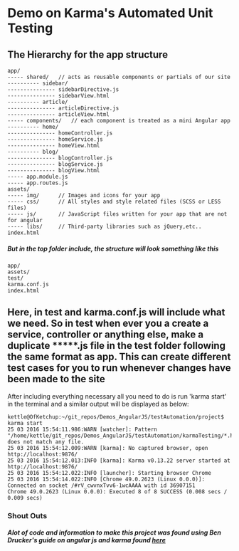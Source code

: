 # Demo on Karma's Automated Unit Testing

## The Hierarchy for the app structure

```
app/
----- shared/   // acts as reusable components or partials of our site
---------- sidebar/
--------------- sidebarDirective.js
--------------- sidebarView.html
---------- article/
--------------- articleDirective.js
--------------- articleView.html
----- components/   // each component is treated as a mini Angular app
---------- home/
--------------- homeController.js
--------------- homeService.js
--------------- homeView.html
---------- blog/
--------------- blogController.js
--------------- blogService.js
--------------- blogView.html
----- app.module.js
----- app.routes.js
assets/
----- img/      // Images and icons for your app
----- css/      // All styles and style related files (SCSS or LESS files)
----- js/       // JavaScript files written for your app that are not for angular
----- libs/     // Third-party libraries such as jQuery,etc..
index.html
```

##### But in the top folder include, the structure will look something like this

```
app/
assets/
test/
karma.conf.js
index.html
```
Here, in test and karma.conf.js will include what we need. So in test when ever you a create a service, controller or anything else, make a duplicate *****.js file in the test folder following the same format as app. This can create different test cases for you to run whenever changes have been made to the site
----

After including everything necessary all you need to do is run 'karma start' in the terminal and a similar output will be displayed as below:
```
kettle@OfKetchup:~/git_repos/Demos_AngularJS/testAutomation/project$ karma start
25 03 2016 15:54:11.986:WARN [watcher]: Pattern "/home/kettle/git_repos/Demos_AngularJS/testAutomation/karmaTesting/*.html" does not match any file.
25 03 2016 15:54:12.009:WARN [karma]: No captured browser, open http://localhost:9876/
25 03 2016 15:54:12.013:INFO [karma]: Karma v0.13.22 server started at http://localhost:9876/
25 03 2016 15:54:12.022:INFO [launcher]: Starting browser Chrome
25 03 2016 15:54:14.022:INFO [Chrome 49.0.2623 (Linux 0.0.0)]: Connected on socket /#rV_cwvnxTvv6-1wcAAAA with id 36907151
Chrome 49.0.2623 (Linux 0.0.0): Executed 8 of 8 SUCCESS (0.008 secs / 0.009 secs)

```

### Shout Outs
##### Alot of code and information to make this project was found using Ben Drucker's guide on angular js and karma found [here][e18bf266]

  [e18bf266]: https://www.airpair.com/angularjs/posts/testing-angular-with-karma "Testing AngularJS Apps Using Karma"
